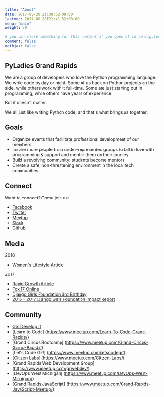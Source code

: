 ```yaml
---
title: "About"
date: 2017-08-20T21:38:52+08:00
lastmod: 2017-08-28T21:41:52+08:00
menu: "main"
weight: 50

# you can close something for this content if you open it in config.toml.
comment: false
mathjax: false
---
```


## PyLadies Grand Rapids
We are a group of developers who love the Python programming language. We write code by day or night. Some of us hack on Python projects on the side, while others work with it full-time. Some are just starting out in programming, while others have years of experience.

But it doesn't matter.

We all just like writing Python code, and that's what brings us together.

## Goals

* Organize events that facilitate professional development of our members
* Inspire more people from under-represented groups to fall in love with programming & support and mentor them on their journey
* Build a revolving community: students become mentors
* Create a safe, non-threatening environment in the local tech communities

## Connect

Want to connect? Come join us:

* [Facebook](https://www.facebook.com/pyladiesgrandrapids/)
* [Twitter](https://twitter.com/pyladiesgr/)
* [Meetup](https://www.meetup.com/PyLadiesGrandRapids/)
* [Slack](http://slackin-pyladiesgrandrapids.herokuapp.com/)
* [Github](https://github.com/PyLadiesGR/)


## Media
2018

* [Women's Lifestyle Article](http://womenslifestyle.com/django-girls-grand-rapids-uplifting-women-through-the-power-of-programing/)

2017

* [Rapid Growth Article](http://www.rapidgrowthmedia.com/innovationnews/022417-Django-Girls.aspx)
* [Fox 17 Online](http://fox17online.com/2017/01/06/learn-to-build-a-website-at-django-girls-workshop/)
* [Django Girls Foundation 3rd Birthday](https://twitter.com/i/moments/888863796869070849)
* [2016 - 2017 Django Girls Foundation Impact Report](https://djangogirls.org/2016-2017/)

## Community

* [Girl Develop It](https://www.girldevelopit.com/chapters/grand-rapids)
* [Learn to Code] (https://www.meetup.com/Learn-To-Code-Grand-Rapids/)
* [Grand Circus Bootcamp] (https://www.meetup.com/Grand-Circus-Grand-Rapids/)
* [Let's Code GR!] (https://www.meetup.com/letscodegr/)
* [Citizen Labs] (https://www.meetup.com/Citizen-Labs/)
* [Grand Rapids Web Development Group] (https://www.meetup.com/grwebdev/)
* [DevOps West Michigan] (https://www.meetup.com/DevOps-West-Michigan/)
* [Grand Rapids JavaScript] (https://www.meetup.com/Grand-Rapids-JavaScript-Meetup/)